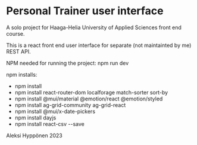 # Personal Trainer user interface

A solo project for Haaga-Helia University of Applied Sciences front end course.

This is a react front end user interface for separate (not maintainted by me) REST API.

NPM needed for running the project:
npm run dev

npm installs:
- npm install
- npm install react-router-dom localforage match-sorter sort-by
- npm install @mui/material @emotion/react @emotion/styled
- npm install ag-grid-community ag-grid-react
- npm install @mui/x-date-pickers
- npm install dayjs
- npm install react-csv --save
<!-- - npm install gh-pages --save-dev -->

Aleksi Hyppönen 2023